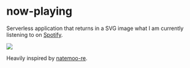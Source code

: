 # now-playing

Serverless application that returns in a SVG image what I am currently listening to on [Spotify](https://spotify.com/).

<img src="https://now-playing.rfoel.dev" />

Heavily inspired by [natemoo-re](https://github.com/natemoo-re/natemoo-re/tree/57c1cf1ef1e54998beae35edbc061888d2face34).
